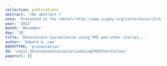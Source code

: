```yaml
---
collection: publications
abstract: '(No abstract.)'
note: 'Presented at the <ahref="http://www.icyphy.org/conferences/12/kickoff/index.htm">iCyPhy Kickoff</a>, November 29 & 30, 2012,Berkeley.'
year: '2012'
month: 'November'
day: '28'
title: 'Determinate Cosimulation using FMI and other stories...'
author: 'Edward A. Lee'
ENTRYTYPE: 'presentation'
ID: 'Lee12_DeterminateCosimulationUsingFMIOtherStories'
paperurl: []
---
```

